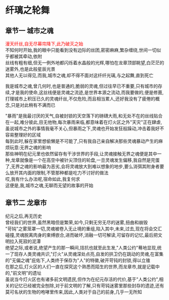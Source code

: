 # 纤璃之轮舞
## 章节一 城市之魂
<span style="color: red;">漫天纤丝,自无尽幕帘降下,此乃破灭之始</span><br>
不知何时开始,我的眼中只能看到没有边际的丝团,密密麻麻,繁杂缠绕,世间一切似乎都被其牵动,依附<br>
丝线有粗有细,但无一例外地都闪烁着水晶般的光辉,哪怕在龙章顶部眺望,白茫茫的迷雾外,也是此般星辰光景<br>
其他人无以得见,而我,城市之魂,却不得不面对这纤纤光璃,与之起舞,直到死亡<br>

我是城市之魂,曾几何时,也是普通的,脆弱的灵魂,但过往早已不重要,只有城市的存续,才是我的使命,这丝线便是灵魂之流迹,是世界本源之流动,而我要做的,便是修葺,打理城市上积压已久的灵魂纤丝,不仅危险,而且相当累人,还好我没有了疲倦的概念,只是对此稍有不满而已<br>

"暴雨"是我最讨厌的天气,自被封锁的天空落下的磅礴大雨,和无处不在的丝线贴合在一起,难分彼此,目无他物,每次暴雨来临,都意味着在灯火区之外"天灾"正在肆虐,虽说城市之外的事情我毫不关心,但暴雨之下,灵魂也开始发狂般躁动,冲击着我好不容易整理好的区域<br>
每到此时,躲在家里想偷懒是不可能了,只有我自己亲自解决那些灵魂暴动产生的麻烦玩意:无界之魂的影响<br>
那些神明在纪元里也依然留存有干涉世界的手段,让灵魂接触无界之魂便是其中一种,龙章就像是一个在高空中被针尖顶住的轮盘,一旦灵魂发生偏移,我自然是完蛋了,无界之魂的影响最为恶劣,会将灵魂放大到难以想象的地步,要么消弭其附身者要么放开其内面的限制,不管那种都是吃力不讨好的做法<br>
哎,我有什么办法呢,宿命如此,我复何求<br>
这便是,我,城市之魂,无聊而无望的故事的开始<br>
## 章节二 龙章市
纪元之后,再无历史<br>
曾经我们的世界,虽然黑暗但是繁荣,如今,只剩无穷无尽的迷雾,扭曲和崩毁<br>
"苛钝"之雾笼罩一切,灵魂被卷入无止境的重组,陷入其中,未来,过去,现在将会交汇碰撞,灵魂脱离肉身的束缚嵌合,进而破坏,消融一切可解读,可留存的记忆,最后把文明拉入死寂的泥潭<br>
绝望之际,或者说,绝望产生的那一瞬间,拮抗也就至此生发,"人类公约"蓦地显现,统一了现存人类灵魂共识,"灯火"从灵魂深处点亮,自发的拱卫仍在跳动的灵魂,在富集的"无偏之魂"庇佑下,人类终于保存为"人"的特徽,破开苛钝的封锁,得以立锥<br>
在那之后,灯火区的人们一直在探究这个熟悉而陌生的世界,而龙章市,就是记载中的,"前文明"的遗址<br>
虽说当今灯火区也有诸多前文明遗民,但作为在纪元存活的代价,基于"人类公约",相关的记忆已经被完全刨除,对于前文明的了解,只有苛钝迷雾里那些封存的遗迹,还有莫可名状的生物的咆哮里传来,因此,人类对于自己的前身,几乎一无所知<br>


